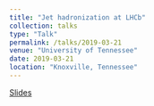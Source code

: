 ```yaml
---
title: "Jet hadronization at LHCb"
collection: talks
type: "Talk"
permalink: /talks/2019-03-21
venue: "University of Tennessee"
date: 2019-03-21
location: "Knoxville, Tennessee"
---
```


[Slides](https://jdosbo.github.io/files/highptworkshop_lhcbjets_Osborn.pdf) 